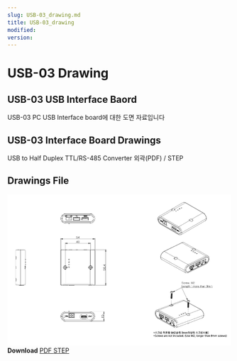 ```yaml
---
slug: USB-03_drawing.md
title: USB-03_drawing
modified: 
version:
---
```

# USB-03 Drawing
## USB-03 USB Interface Baord
USB-03 PC USB Interface board에 대한 도면 자료입니다

## USB-03 Interface Board Drawings
USB to Half Duplex TTL/RS-485 Converter 외곽(PDF) / STEP

## Drawings File
![usb03 screw assemble](./data/usb03-screw-asb.png)
**Download**  <a class="downloadbtn" href="./data/USB03_Screw-asb.pdf" download> PDF </a> <a  class="downloadbtn" href="./data/USB03.DXF" download> STEP </a>   
